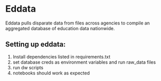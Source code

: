 # Eddata
Eddata pulls disparate data from files across agencies to compile an aggregated database of education data nationwide. 

## Setting up eddata:
1. Install dependencies listed in requirements.txt
2. set database creds as environment variables and run raw_data files
3. run dw scripts
4. notebooks should work as expected
